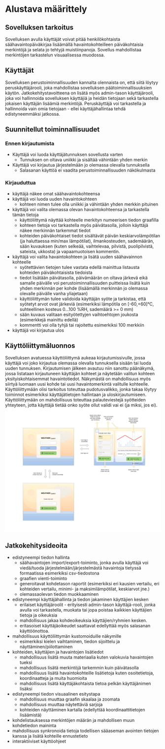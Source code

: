 # Alustava määrittely

## Sovelluksen tarkoitus
Sovelluksen avulla käyttäjät voivat pitää henkilökohtaista säähavaintopäiväkirjaa lisäämällä havaintokohteilleen päiväkohtaisia merkintöjä ja selata jo tehtyjä muistiinpanoja. Sovellus mahdollistaa merkintöjen tarkastelun visuaalisessa muodossa.

## Käyttäjät
Sovelluksen perustoiminnallisuuden kannalta olennaista on, että siitä löytyy peruskäyttäjärooli, joka mahdollistaa sovelluksen päätoiminnallisuuksien käytön. Jatkokehitystavoitteena on lisätä myös admin-tason käyttäjärooli, joka voi hallinnoida sovelluksen käyttäjiä ja heidän tietojaan sekä tarkastella jokaisen käyttäjän lisäämiä merkintöjä. Peruskäyttäjä voi tarkastella ja hallinnoida vain omia tietojaan - ellei käyttäjähallintaa tehdä edistyneemmäksi jatkossa.

## Suunnitellut toiminnallisuudet
### Ennen kirjautumista
- Käyttäjä voi luoda käyttäjätunnuksen sovellusta varten
  - Tunnuksen on oltava uniikki ja sisältää vähintään yhden merkin
- Käyttäjä voi kirjautua järjestelmään jo olemassa olevalla tunnuksella
  - Salasanan käyttöä ei vaadita perustoiminnallisuuden näkökulmasta

### Kirjauduttua
- käyttäjä näkee omat säähavaintokohteensa
- käyttäjä voi luoda uuden havaintokohteen
  - kohteen nimen tulee olla uniikki ja vähintään yhden merkkin pituinen
- käyttäjä voi valita olemassa olevan havaintokohteensa ja tarkastella tämän tietoja
  - käyttöliittymä näyttää kohteelle merkityn numeerisen tiedon graafilla
  - kohteen tietoja voi tarkastella myös päivätasolla, jolloin käyttäjä näkee merkinnän tarkemmat tiedot
  - kohteiden päiväkohtaiset tiedot sisältävät päivän keskiarvolämpötilan (ja haluttaessa min/max lämpötilat), ilmankosteuden, sademäärän, sään kuvauksen (kuten selkeää, vaihtelevaa, pilvistä, puolipilvistä, sateista, ukkosta) ja vapaamuotoisen kommentin.
- käyttäjä voi valita havaintokohteen ja lisätä uuden säähavainnon kohteelle
  - syötettävien tietojen tulee vastata edellä mainittua listausta kohteiden päiväkohtaisista tiedoista
  - tiedot lisätään päivätasolla, päivämäärän on oltava järkevä eikä samalle päivälle voi perustoiminnallisuuden puitteissa lisätä kuin yhden merkinnän per kohde (lisäämällä merkinnän jo olemassa olevalle päivälle vanha yliajetaan)
  - käyttöliittymän tulee validoida käyttäjän syöte ja tarkistaa, että syötetyt arvot ovat järkeviä (esimerkiksi lämpötila on [-60,+60]°C, suhteellinen kosteus 0...100 %RH, sademäärä >= 0 mm)
  - sään kuvaus valitaan esityötettyjen vaihtoehtojen joukosta (esimerkkejä mainittu edellä)
  - kommentti voi olla tyhjä tai rajoitettu esimerkiksi 100 merkkiin
- käyttäjä voi kirjautua ulos

## Käyttöliittymäluonnos
Sovelluksen avatuessa käyttöliittymä aukeaa kirjautumissivulle, jossa käyttäjä voi joko kirjautua olemassa olevalla tunnuksella sisään tai luoda uuden tunnuksen. Kirjautumisen jälkeen avautuu niin sanottu päänäkymä, jossa listataan kirjautuneen käyttäjän kohteet ja näytetään valitun kohteen yksityiskohtaisemmat havaintotiedot. Näkymästä on mahdollisuus myös siirtyä luomaan uusi kohde tai uusi havaintomerkintä valitulle kohteelle. Käyttöliittymään olisi tarkoitus toteuttaa pudotusvalikko, jonka takaa löytyy toiminnot esimerkiksi käyttäjätietojen hallintaan ja uloskirjautumiseen. Käyttöliittymään on mahdollisuus toteuttaa palauteviestejä syötteiden yhteyteen, jotta käyttäjä tietää onko syöte ollut validi vai ei (ja miksi, jos ei).
![UI-luonnos](./kayttoliittyma/UI-luonnos.jpg)

## Jatkokehitysideoita
- edistyneempi tiedon hallinta
  - säähavaintojen import/export-toiminto, jonka avulla käyttäjä voi viedä/tuoda järjestelmään/järjestelmästä havaintoja tietyssä formaatissa esimerkiksi csv-tiedostona
  - graafien vienti-toiminto
  - generoitavat kohdetason raportit (esimerkiksi eri kausien vertailu, eri kohteiden vertailu, minimi- ja maksimilämpötilat, keskiarvot jne.)
  - olemassaolevan tiedon muokkaaminen
- edistyneempi käyttäjähallinta ja tiedon jakaminen käyttäjien kesken
  - erilaiset käyttäjäroolit - erityisesti admin-tason käyttäjä-rooli, jonka avulla voi tarkastella, muokata tai jopa poistaa kaikkien käyttäjien tietoja ja oikeuksia 
  - mahdollisuus jakaa kohdeoikeuksia käyttäjien/ryhmien kesken. 
  - eritasoiset käyttäjäoikeudet saattavat edellyttää myös salasanan käyttöönottoa.
- mahdollisuus käyttöliittymän kustomoiduille näkymille
  - esimerkiksi kielen vaihtaminen, tiedon sijoittelu ja näyttäminen/piilottaminen
- kohteiden, käyttäjien ja havaintojen lisätiedot
  - mahdollisuus lisätä muuta materiaalia kuten valokuvia havaintojen tueksi
  - mahdollisuus lisätä merkintöjä tarkemmin kuin päivätasolla
  - mahdollisuus lisätä havaintokohteille lisätietoja kuten osoitetietoja, koordinaatteja ja muita huomioita
  - mahdollisuus lisätä käyttäjäkohtaista tietoa pelkän käyttäjänimen lisäksi
- edistyneempi tiedon visuaalinen esitystapa
  - mahdollisuus muuttaa graafin skaalaa ja zoomata
  - mahdollisuus muuttaa näytettäviä sarjoja
  - kohteiden näyttäminen kartalla (edellyttää koordinaattitietojen lisäämistä)
- kohdelistauksessa merkintöjen määrän ja mahdollisen muun kohdetiedon maininta
- mahdollisuus synkronoida tietoja todellisen sääaseman avointen tietojen kanssa ja lisätä kohteille ennustetieto
- interaktiiviset käyttöohjeet
